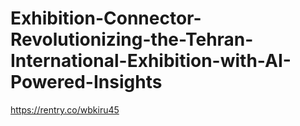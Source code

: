 # Exhibition-Connector-Revolutionizing-the-Tehran-International-Exhibition-with-AI-Powered-Insights
https://rentry.co/wbkiru45

